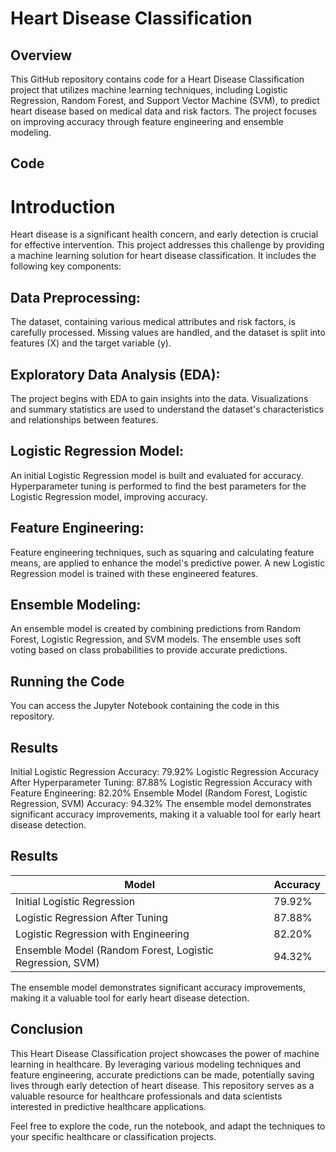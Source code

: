 # Heart Disease Classification

## Overview

This GitHub repository contains code for a Heart Disease Classification project that utilizes machine learning techniques, including Logistic Regression, Random Forest, and Support Vector Machine (SVM), to predict heart disease based on medical data and risk factors. The project focuses on improving accuracy through feature engineering and ensemble modeling.

## Code

# Introduction
Heart disease is a significant health concern, and early detection is crucial for effective intervention. This project addresses this challenge by providing a machine learning solution for heart disease classification. It includes the following key components:

## Data Preprocessing: 
The dataset, containing various medical attributes and risk factors, is carefully processed. Missing values are handled, and the dataset is split into features (X) and the target variable (y).

## Exploratory Data Analysis (EDA): 
The project begins with EDA to gain insights into the data. Visualizations and summary statistics are used to understand the dataset's characteristics and relationships between features.

## Logistic Regression Model: 
An initial Logistic Regression model is built and evaluated for accuracy. Hyperparameter tuning is performed to find the best parameters for the Logistic Regression model, improving accuracy.

## Feature Engineering: 
Feature engineering techniques, such as squaring and calculating feature means, are applied to enhance the model's predictive power. A new Logistic Regression model is trained with these engineered features.

## Ensemble Modeling: 
An ensemble model is created by combining predictions from Random Forest, Logistic Regression, and SVM models. The ensemble uses soft voting based on class probabilities to provide accurate predictions.

## Running the Code
You can access the Jupyter Notebook containing the code in this repository.

## Results
Initial Logistic Regression Accuracy: 79.92%
Logistic Regression Accuracy After Hyperparameter Tuning: 87.88%
Logistic Regression Accuracy with Feature Engineering: 82.20%
Ensemble Model (Random Forest, Logistic Regression, SVM) Accuracy: 94.32%
The ensemble model demonstrates significant accuracy improvements, making it a valuable tool for early heart disease detection.

## Results

| Model                                  | Accuracy      |
| -------------------------------------- | ------------- |
| Initial Logistic Regression            | 79.92%        |
| Logistic Regression After Tuning       | 87.88%        |
| Logistic Regression with Engineering   | 82.20%        |
| Ensemble Model (Random Forest, Logistic Regression, SVM) | 94.32%        |

The ensemble model demonstrates significant accuracy improvements, making it a valuable tool for early heart disease detection.

## Conclusion
This Heart Disease Classification project showcases the power of machine learning in healthcare. By leveraging various modeling techniques and feature engineering, accurate predictions can be made, potentially saving lives through early detection of heart disease. This repository serves as a valuable resource for healthcare professionals and data scientists interested in predictive healthcare applications.

Feel free to explore the code, run the notebook, and adapt the techniques to your specific healthcare or classification projects.



